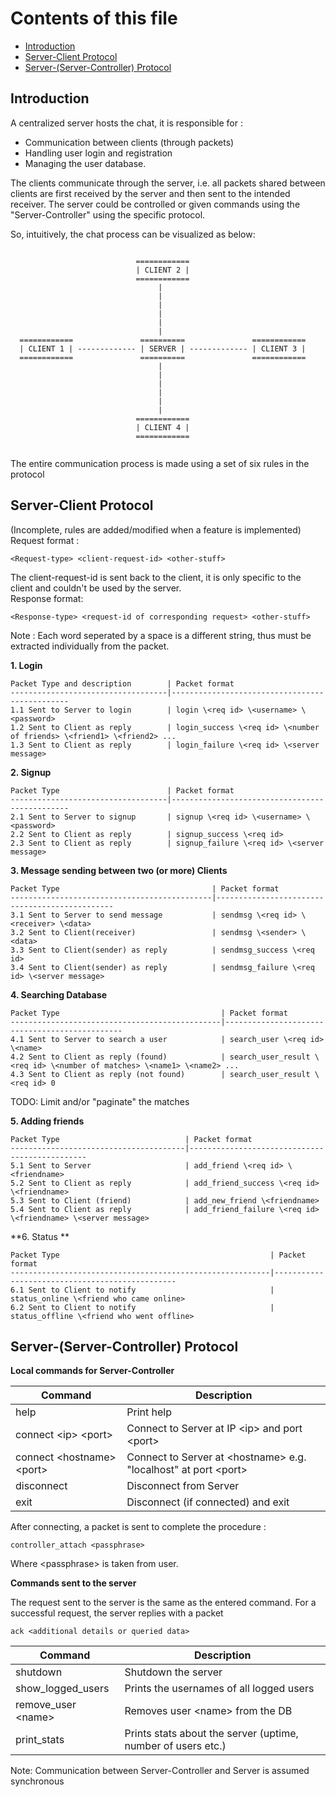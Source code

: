 Contents of this file
======================

* [Introduction](#introduction)
* [Server-Client Protocol](#server-client-protocol)
* [Server-(Server-Controller) Protocol](#server-server-controller-protocol)

Introduction
-------------

A centralized server hosts the chat, it is responsible for :
* Communication between clients (through packets)
* Handling user login and registration
* Managing the user database.

The clients communicate through the server, i.e. all packets
shared between clients are first received by the server and
then sent to the intended receiver.
The server could be controlled or given commands using the "Server-Controller" using the specific protocol.

So, intuitively, the chat process can be visualized as below:

```

                            ============
                            | CLIENT 2 |
                            ============
                                 |
                                 |
                                 |
                                 |
                                 |
                                 |
  ============               ==========               ============
  | CLIENT 1 | ------------- | SERVER | ------------- | CLIENT 3 |
  ============               ==========               ============
                                 |
                                 |
                                 |
                                 |
                                 |
                                 |
                            ============
                            | CLIENT 4 |
                            ============


```

The entire communication process is made using a set of six rules in the protocol



Server-Client Protocol
-----------------------

(Incomplete, rules are added/modified when a feature is implemented)  
Request format :
```
<Request-type> <client-request-id> <other-stuff>
```
The client-request-id is sent back to the client, it is only specific to the client and couldn't be used by the server.  
Response format:
```
<Response-type> <request-id of corresponding request> <other-stuff>
```
Note : Each word seperated by a space is a different string, thus must be extracted individually from the packet.


**1. Login**

    Packet Type and description        | Packet format
    -----------------------------------|-----------------------------------------------
    1.1 Sent to Server to login        | login \<req id> \<username> \<password>
    1.2 Sent to Client as reply        | login_success \<req id> \<number of friends> \<friend1> \<friend2> ...
    1.3 Sent to Client as reply        | login_failure \<req id> \<server message>


**2. Signup**

    Packet Type                        | Packet format
    -----------------------------------|-----------------------------------------------
    2.1 Sent to Server to signup       | signup \<req id> \<username> \<password>
    2.2 Sent to Client as reply        | signup_success \<req id>
    2.3 Sent to Client as reply        | signup_failure \<req id> \<server message>


**3. Message sending between two (or more) Clients**

    Packet Type                                  | Packet format
    ---------------------------------------------|-----------------------------------------------
    3.1 Sent to Server to send message           | sendmsg \<req id> \<receiver> \<data>
    3.2 Sent to Client(receiver)                 | sendmsg \<sender> \<data>
    3.3 Sent to Client(sender) as reply          | sendmsg_success \<req id>
    3.4 Sent to Client(sender) as reply          | sendmsg_failure \<req id> \<server message>


**4. Searching Database**

    Packet Type                                    | Packet format
    -----------------------------------------------|-----------------------------------------------
    4.1 Sent to Server to search a user            | search_user \<req id> \<name>
    4.2 Sent to Client as reply (found)            | search_user_result \<req id> \<number of matches> \<name1> \<name2> ...
    4.3 Sent to Client as reply (not found)        | search_user_result \<req id> 0
TODO: Limit and/or "paginate" the matches

**5. Adding friends**

    Packet Type                            | Packet format
    ---------------------------------------|-----------------------------------------------
    5.1 Sent to Server                     | add_friend \<req id> \<friendname>
    5.2 Sent to Client as reply            | add_friend_success \<req id> \<friendname>
    5.3 Sent to Client (friend)            | add_new_friend \<friendname>
    5.4 Sent to Client as reply            | add_friend_failure \<req id> \<friendname> \<server message>

**6. Status **

    Packet Type                                               | Packet format
    ----------------------------------------------------------|------------------------------------------------
    6.1 Sent to Client to notify                              | status_online \<friend who came online>
    6.2 Sent to Client to notify                              | status_offline \<friend who went offline>



Server-(Server-Controller) Protocol
-----------------------------------


**Local commands for Server-Controller**

| Command                     | Description
|-----------------------------|---------------------------------------------------------------
| help                        | Print help
| connect \<ip> \<port>       | Connect to Server at IP \<ip> and port \<port>
| connect \<hostname> \<port> | Connect to Server at \<hostname> e.g. "localhost" at port \<port>
| disconnect                  | Disconnect from Server
| exit                        | Disconnect (if connected) and exit

After connecting, a packet is sent to complete the procedure :
```
controller_attach <passphrase>
```
Where \<passphrase> is taken from user.

**Commands sent to the server**

The request sent to the server is the same as the entered command.
For a successful request, the server replies with a packet
```
ack <additional details or queried data>
```


| Command             | Description
|---------------------|---------------------------------------------------------------
| shutdown            | Shutdown the server
| show_logged_users   | Prints the usernames of all logged users
| remove_user \<name> | Removes user \<name> from the DB
| print_stats         | Prints stats about the server (uptime, number of users etc.)  |

Note: Communication between Server-Controller and Server is assumed synchronous